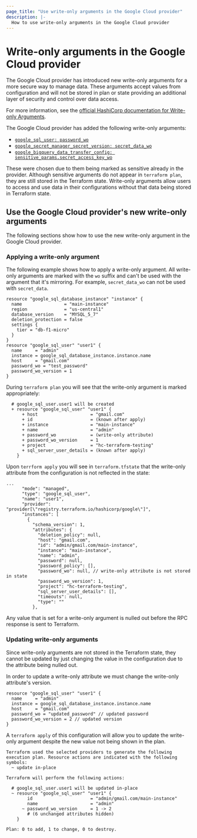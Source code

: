 ```yaml
---
page_title: "Use write-only arguments in the Google Cloud provider"
description: |-
  How to use write-only arguments in the Google Cloud provider
---
```


# Write-only arguments in the Google Cloud provider

The Google Cloud provider has introduced new write-only arguments for a more secure way to manage data. These arguments accept values from configuration and will not be stored in plan or state providing an additional layer of security and control over data access.

For more information, see the [official HashiCorp documentation for Write-only Arguments](https://developer.hashicorp.com/terraform/plugin/sdkv2/resources/write-only-arguments).

The Google Cloud provider has added the following write-only arguments:
- [`google_sql_user: password_wo`](https://registry.terraform.io/providers/hashicorp/google/latest/docs/resources/sql_user#password-1)
- [`google_secret_manager_secret_version: secret_data_wo`](https://registry.terraform.io/providers/hashicorp/google/latest/docs/resources/secret_manager_secret_version#secret_data_wo)
- [`google_bigquery_data_transfer_config: sensitive_params.secret_access_key_wo`](https://registry.terraform.io/providers/hashicorp/google/latest/docs/resources/bigquery_data_transfer_config#secret_access_key_wo)

These were chosen due to them being marked as sensitive already in the provider. Although sensitive arguments do not appear in `terraform plan`, they are still stored in the Terraform state. Write-only arguments allow users to access and use data in their configurations without that data being stored in Terraform state.

## Use the Google Cloud provider's new write-only arguments

The following sections show how to use the new write-only argument in the Google Cloud provider.

### Applying a write-only argument

The following example shows how to apply a write-only argument. All write-only arguments are marked with the `wo` suffix and can't be used with the argument that it's mirroring. For example, `secret_data_wo` can not be used with `secret_data`.

```hcl
resource "google_sql_database_instance" "instance" {
  name                = "main-instance"
  region              = "us-central1"
  database_version    = "MYSQL_5_7"
  deletion_protection = false
  settings {
    tier = "db-f1-micro"
  }
}
resource "google_sql_user" "user1" {
  name     = "admin"
  instance = google_sql_database_instance.instance.name
  host     = "gmail.com"
  password_wo = "test_password"
  password_wo_version = 1
}
```

During `terraform plan` you will see that the write-only argument is marked appropriately:

```
  # google_sql_user.user1 will be created
  + resource "google_sql_user" "user1" {
      + host                    = "gmail.com"
      + id                      = (known after apply)
      + instance                = "main-instance"
      + name                    = "admin"
      + password_wo             = (write-only attribute)
      + password_wo_version     = 1
      + project                 = "hc-terraform-testing"
      + sql_server_user_details = (known after apply)
    }
```

Upon `terrform apply` you will see in `terraform.tfstate` that the write-only attribute from the configuration is not reflected in the state:

```hcl
...
      "mode": "managed",
      "type": "google_sql_user",
      "name": "user1",
      "provider": "provider[\"registry.terraform.io/hashicorp/google\"]",
      "instances": [
        {
          "schema_version": 1,
          "attributes": {
            "deletion_policy": null,
            "host": "gmail.com",
            "id": "admin/gmail.com/main-instance",
            "instance": "main-instance",
            "name": "admin",
            "password": null,
            "password_policy": [],
            "password_wo": null, // write-only attribute is not stored in state
            "password_wo_version": 1,
            "project": "hc-terraform-testing",
            "sql_server_user_details": [],
            "timeouts": null,
            "type": ""
          },
```

Any value that is set for a write-only argument is nulled out before the RPC response is sent to Terraform.

### Updating write-only arguments

Since write-only arguments are not stored in the Terraform state, they cannot be updated by just changing the value in the configuration due to the attribute being nulled out.

In order to update a write-only attribute we must change the write-only attribute's version.

```hcl
resource "google_sql_user" "user1" {
  name     = "admin"
  instance = google_sql_database_instance.instance.name
  host     = "gmail.com"
  password_wo = "updated_password" // updated password
  password_wo_version = 2 // updated version
}
```

A `terraform apply` of this configuration will allow you to update the write-only argument despite the new value not being shown in the plan.

```hcl
Terraform used the selected providers to generate the following execution plan. Resource actions are indicated with the following symbols:
  ~ update in-place

Terraform will perform the following actions:

  # google_sql_user.user1 will be updated in-place
  ~ resource "google_sql_user" "user1" {
        id                      = "admin/gmail.com/main-instance"
        name                    = "admin"
      ~ password_wo_version     = 1 -> 2
        # (6 unchanged attributes hidden)
    }

Plan: 0 to add, 1 to change, 0 to destroy.
```
